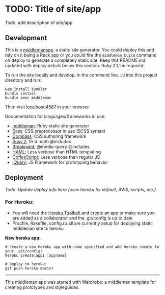 # TODO: Title of site/app

Todo: add description of site/app

## Development

This is a [middlemanapp](http://middlemanapp.com), a static site
generator. You could deploy this and rely on it being a Rack app or you
could fire the `middleman build` command on deploy to generate a
completely static site. Keep this README.md updated with deploy details
below this section. Ruby 2.1.1 is required.

To run the site locally and develop, in the command line, `cd` into this
project directory and run:

```
Gem install bundler
bundle install
bundle exec middleman
```

Then visit [localhost:4567](http://localhost:4567) in your browser.

Documentation for languages/frameworks in use:

* [middleman](http://middlemanapp.com); Ruby static site generator
* [Sass](http://sass-lang.com); CSS preprocessor in use (SCSS syntax)
* [Compass](http://compass-style.org); CSS authoring framework
* [Susy 2](http://susy.oddbird.net/); Grid math @includes
* [Breakpoint](http://breakpoint-sass.com/); @media-query @includes
* [HAML](http://haml.info/); Less verbose than HTML templating
* [CoffeeScript](http://coffeescript.org/); Less verbose than regular JS
* [jQuery](http://jquery.com); JS Framework for prototyping behavior

## Deployment

_Todo: Update deploy info here (uses heroku by default, AWS, scripts, etc.)_

### For Heroku:

* You will need the [Heroku Toolbelt](https://toolbelt.heroku.com/) and create an app or make sure you are added as a collaborator and the .git/config is up to date
* Procfile, Rakefile, config.ru all are currently setup for deploying static middleman site to heroku

**New heroku app:**

```
# Create a new heroku app with name specified and add heroku remote to your .git/config:
heroku create:apps [appname]

# Deploy to heroku:
git push heroku master
```

---

This middleman app was started with Wardrobe: a middleman template for creating prototypes and styleguides.
